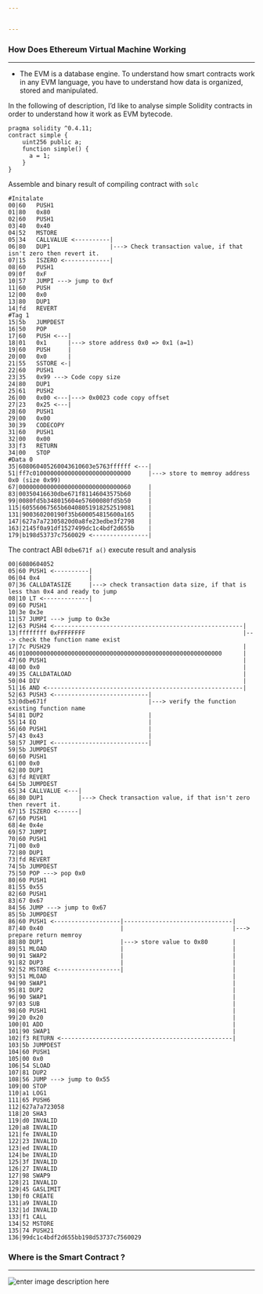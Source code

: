 ```yaml
---


---
```


<h3 id="how-does-ethereum-virtual-machine-working">How Does Ethereum Virtual Machine Working</h3>
<hr>
<ul>
<li>The EVM is a database engine. To understand how smart contracts work in any EVM language, you have to understand how data is organized, stored and manipulated.</li>
</ul>
<p>In the following of description, I’d like to analyse simple Solidity contracts in order to understand how it work as EVM bytecode.</p>
<pre><code>pragma solidity ^0.4.11;
contract simple {
    uint256 public a;
    function simple() {
      a = 1;
    }
}
</code></pre>
<p>Assemble and binary result of compiling contract with <code>solc</code></p>
<pre><code>#Initalate
00|60   PUSH1
01|80   0x80
02|60   PUSH1
03|40   0x40
04|52   MSTORE
05|34   CALLVALUE &lt;----------|
06|80   DUP1                 |---&gt; Check transaction value, if that isn't zero then revert it.
07|15   ISZERO &lt;-------------|
08|60   PUSH1
09|0f   0xF
10|57   JUMPI ---&gt; jump to 0xf
11|60   PUSH
12|00   0x0
13|80   DUP1
14|fd   REVERT
#Tag 1
15|5b   JUMPDEST
16|50   POP
17|60   PUSH &lt;---|
18|01   0x1      |---&gt; store address 0x0 =&gt; 0x1 (a=1)
19|60   PUSH     |
20|00   0x0      |
21|55   SSTORE &lt;-|
22|60   PUSH1
23|35   0x99 ---&gt; Code copy size
24|80   DUP1
25|61   PUSH2
26|00   0x00 &lt;---|---&gt; 0x0023 code copy offset
27|23   0x25 &lt;---|
28|60   PUSH1
29|00   0x00
30|39   CODECOPY
31|60   PUSH1
32|00   0x00
33|f3   RETURN
34|00   STOP
#Data 0
35|608060405260043610603e5763ffffff &lt;---|
51|ff7c0100000000000000000000000000     |---&gt; store to memroy address 0x0 (size 0x99)
67|00000000000000000000000000000060     |
83|00350416630dbe671f81146043575b60     |
99|0080fd5b348015604e57600080fd5b50     |
115|60556067565b60408051918252519081    |
131|900360200190f35b600054815600a165    |
147|627a7a72305820d0a8fe23edbe3f2798    |
163|2145f0a91df1527499dc1c4bdf2d655b    |
179|b198d53737c7560029 &lt;----------------|
</code></pre>
<p>The contract ABI <code>0dbe671f a()</code> execute  result and analysis</p>
<pre><code>00|6080604052 
05|60 PUSH1 &lt;----------|
06|04 0x4              |
07|36 CALLDATASIZE     |---&gt; check transaction data size, if that is less than 0x4 and ready to jump
08|10 LT &lt;-------------|
09|60 PUSH1
10|3e 0x3e
11|57 JUMPI ---&gt; jump to 0x3e
12|63 PUSH4 &lt;------------------------------------------------------|
13|ffffffff 0xFFFFFFFF                                             |---&gt; check the function name exist
17|7c PUSH29                                                       |
46|0100000000000000000000000000000000000000000000000000000000      |
47|60 PUSH1                                                        |
48|00 0x0                                                          |
49|35 CALLDATALOAD                                                 |
50|04 DIV                                                          |
51|16 AND &lt;--------------------------------------------------------|
52|63 PUSH3 &lt;---------------------------|
53|0dbe671f                             |---&gt; verify the function existing function name
54|81 DUP2                              |
55|14 EQ                                |
56|60 PUSH1                             |
57|43 0x43                              |
58|57 JUMPI &lt;---------------------------|
59|5b JUMPDEST
60|60 PUSH1
61|00 0x0
62|80 DUP1
63|fd REVERT
64|5b JUMPDEST
65|34 CALLVALUE &lt;---|
66|80 DUP1          |---&gt; Check transaction value, if that isn't zero then revert it.
67|15 ISZERO &lt;------|
67|60 PUSH1
68|4e 0x4e
69|57 JUMPI
70|60 PUSH1
71|00 0x0
72|80 DUP1
73|fd REVERT
74|5b JUMPDEST
75|50 POP ---&gt; pop 0x0
80|60 PUSH1
81|55 0x55
82|60 PUSH1
83|67 0x67
84|56 JUMP ---&gt; jump to 0x67
85|5b JUMPDEST
86|60 PUSH1 &lt;-------------------|-------------------------------|
87|40 0x40                      |                               |---&gt; prepare return memroy
88|80 DUP1                      |---&gt; store value to 0x80       |
89|51 MLOAD                     |                               |
90|91 SWAP2                     |                               |
91|82 DUP3                      |                               |
92|52 MSTORE &lt;------------------|                               |
93|51 MLOAD                                                     |
94|90 SWAP1                                                     |
95|81 DUP2                                                      |
96|90 SWAP1                                                     |
97|03 SUB                                                       |
98|60 PUSH1                                                     |
99|20 0x20                                                      |
100|01 ADD                                                      |
101|90 SWAP1                                                    |
102|f3 RETURN &lt;-------------------------------------------------|
103|5b JUMPDEST
104|60 PUSH1
105|00 0x0
106|54 SLOAD
107|81 DUP2
108|56 JUMP ---&gt; jump to 0x55
109|00 STOP
110|a1 LOG1
111|65 PUSH6
112|627a7a723058
118|20 SHA3
119|d0 INVALID
120|a8 INVALID
121|fe INVALID
122|23 INVALID
123|ed INVALID
124|be INVALID
125|3f INVALID
126|27 INVALID
127|98 SWAP9
128|21 INVALID
129|45 GASLIMIT
130|f0 CREATE
131|a9 INVALID
132|1d INVALID
133|f1 CALL
134|52 MSTORE
135|74 PUSH21
136|99dc1c4bdf2d655bb198d53737c7560029
</code></pre>
<h3 id="where-is-the-smart-contract-">Where is the Smart Contract ?</h3>
<hr>
<p><img src="https://lh3.googleusercontent.com/pWIiV8sw7os9jIMPxkrGfyY7w84Lq2KyKOISYNCckEDJ0u823rh4JVPnNthw02677T3tMsrQimVL=s1024" alt="enter image description here"></p>


